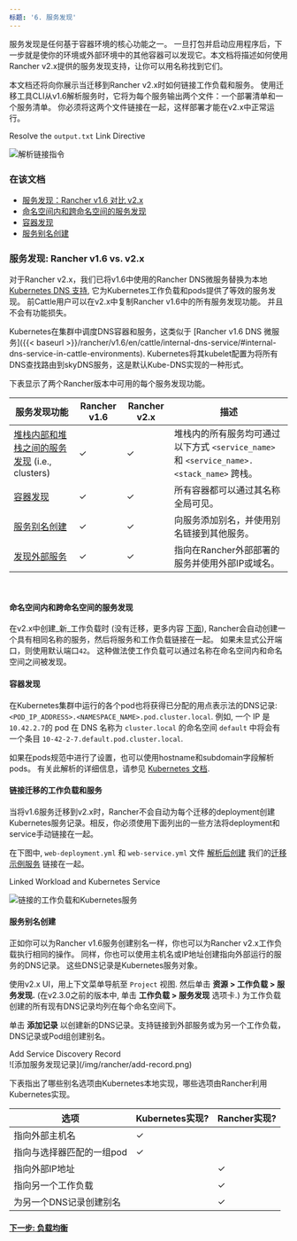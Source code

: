 ```yaml
---
标题: '6. 服务发现'
---
```


服务发现是任何基于容器环境的核心功能之一。 一旦打包并启动应用程序后，下一步就是使你的环境或外部环境中的其他容器可以发现它。本文档将描述如何使用Rancher v2.x提供的服务发现支持，让你可以用名称找到它们。

本文档还将向你展示当迁移到Rancher v2.x时如何链接工作负载和服务。 使用迁移工具CLI从v1.6解析服务时，它将为每个服务输出两个文件：一个部署清单和一个服务清单。 你必须将这两个文件链接在一起，这样部署才能在v2.x中正常运行。


<figcaption>Resolve the <code>output.txt</code> Link Directive</figcaption>

![解析链接指令](/img/rancher/resolve-links.png)

### 在该文档

<!-- TOC -->

- [服务发现：Rancher v1.6 对比 v2.x](#service-discovery-rancher-v1-6-vs-v2-x)
- [命名空间内和跨命名空间的服务发现](#service-discovery-within-and-across-namespaces)
- [容器发现](#container-discovery)
- [服务别名创建](#service-name-alias-creation)

<!-- /TOC -->

### 服务发现: Rancher v1.6 vs. v2.x

对于Rancher v2.x，我们已将v1.6中使用的Rancher DNS微服务替换为本地 [Kubernetes DNS 支持](https://kubernetes.io/docs/concepts/services-networking/dns-pod-service/), 它为Kubernetes工作负载和pods提供了等效的服务发现。 前Cattle用户可以在v2.x中复制Rancher v1.6中的所有服务发现功能。 并且不会有功能损失。

Kubernetes在集群中调度DNS容器和服务，这类似于 [Rancher v1.6 DNS 微服务]({{< baseurl >}}/rancher/v1.6/en/cattle/internal-dns-service/#internal-dns-service-in-cattle-environments). Kubernetes将其kubelet配置为将所有DNS查找路由到skyDNS服务，这是默认Kube-DNS实现的一种形式。

下表显示了两个Rancher版本中可用的每个服务发现功能。

| 服务发现功能                                       | Rancher v1.6 | Rancher v2.x | 描述                                                                                                      |
| --------------------------------------------------------------- | ------------ | ------------ | ---------------------------------------------------------------------------------------------------------------- |
| [堆栈内部和堆栈之间的服务发现][1] (i.e., clusters) | ✓            | ✓            | 堆栈内的所有服务均可通过以下方式 `<service_name>` 和 `<service_name>.<stack_name>` 跨栈。 |
| [容器发现][2]                                        | ✓            | ✓            | 所有容器都可以通过其名称全局可见。                                                            |
| [服务别名创建][3]                                | ✓            | ✓            | 向服务添加别名，并使用别名链接到其他服务。                                    |
| [发现外部服务][4]                             | ✓            | ✓            | 指向在Rancher外部部署的服务并使用外部IP或域名。                      |

[1]: #堆栈内部和堆栈之间的服务发现
[2]: #容器发现
[3]: #服务别名创建
[4]: #发现外部服务

<br/>

#### 命名空间内和跨命名空间的服务发现

在v2.x中创建_新_工作负载时 (没有迁移，更多内容 [下面](#linking-migrated-workloads-and-services)), Rancher会自动创建一个具有相同名称的服务，然后将服务和工作负载链接在一起。 如果未显式公开端口，则使用默认端口`42`。 这种做法使工作负载可以通过名称在命名空间内和命名空间之间被发现。


#### 容器发现

在Kubernetes集群中运行的各个pod也将获得已分配的用点表示法的DNS记录: `<POD_IP_ADDRESS>.<NAMESPACE_NAME>.pod.cluster.local`. 例如, 一个 IP 是 `10.42.2.7`的 pod 在 DNS 名称为 `cluster.local` 的命名空间 `default` 中将会有一个条目 `10-42-2-7.default.pod.cluster.local`.

如果在pods规范中进行了设置，也可以使用hostname和subdomain字段解析pods。 有关此解析的详细信息，请参见 [Kubernetes 文档](https://kubernetes.io/docs/concepts/services-networking/dns-pod-service/).

#### 链接迁移的工作负载和服务

当将v1.6服务迁移到v2.x时，Rancher不会自动为每个迁移的deployment创建Kubernetes服务记录。相反，你必须使用下面列出的一些方法将deployment和service手动链接在一起。

在下图中,  `web-deployment.yml` 和 `web-service.yml` 文件 [解析后创建](/docs/v1.6-migration/run-migration-tool/#migration-example-file-output) 我们的[迁移示例服务](/docs/v1.6-migration/#migration-example-files) 链接在一起。

<figcaption>Linked Workload and Kubernetes Service</figcaption>

![链接的工作负载和Kubernetes服务](/img/rancher/linked-service-workload.png)

#### 服务别名创建

正如你可以为Rancher v1.6服务创建别名一样，你也可以为Rancher v2.x工作负载执行相同的操作。 同样，你也可以使用主机名或IP地址创建指向外部运行的服务的DNS记录。 这些DNS记录是Kubernetes服务对象。

使用v2.x UI，用上下文菜单导航至 `Project` 视图. 然后单击 **资源 > 工作负载 > 服务发现.** (在v2.3.0之前的版本中, 单击 **工作负载 > 服务发现** 选项卡.) 为工作负载创建的所有现有DNS记录均列在每个命名空间下。

单击 **添加记录** 以创建新的DNS记录。支持链接到外部服务或为另一个工作负载，DNS记录或Pod组创建别名。

<figcaption>Add Service Discovery Record</figcaption>
![添加服务发现记录](/img/rancher/add-record.png)

下表指出了哪些别名选项由Kubernetes本地实现，哪些选项由Rancher利用Kubernetes实现。

| 选项                                         | Kubernetes实现?         | Rancher实现? |
| ---------------------------------------------| ----------------------- | -------------------- |
| 指向外部主机名                                | ✓                       |                      |
| 指向与选择器匹配的一组pod                      | ✓                       |                      |
| 指向外部IP地址                                |                         | ✓                    |
| 指向另一个工作负载                            |                         | ✓                    |
| 为另一个DNS记录创建别名                       |                         | ✓                    |

#### [下一步: 负载均衡](/docs/v1.6-migration/load-balancing/)
